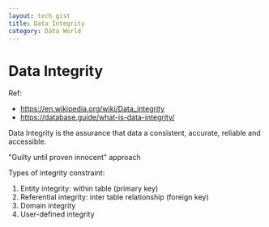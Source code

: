 ```yaml
---
layout: tech_gist
title: Data Integrity
category: Data World
---
```


# Data Integrity

Ref:
- <https://en.wikipedia.org/wiki/Data_integrity>
- <https://database.guide/what-is-data-integrity/>

Data Integrity is the assurance that data a consistent, accurate, reliable and accessible.

"Guilty until proven innocent" approach


Types of integrity constraint:
1. Entity integrity: within table (primary key)
2. Referential integrity: inter table relationship (foreign key)
3. Domain integrity
4. User-defined integrity